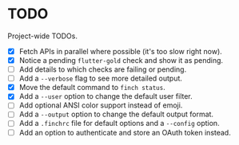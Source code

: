 # TODO

Project-wide TODOs.

- [x] Fetch APIs in parallel where possible (it's too slow right now).
- [x] Notice a pending `flutter-gold` check and show it as pending.
- [ ] Add details to which checks are failing or pending.
- [ ] Add a `--verbose` flag to see more detailed output.
- [x] Move the default command to `finch status`.
- [x] Add a `--user` option to change the default user filter.
- [ ] Add optional ANSI color support instead of emoji.
- [ ] Add a `--output` option to change the default output format.
- [ ] Add a `.finchrc` file for default options and a `--config` option.
- [ ] Add an option to authenticate and store an OAuth token instead.
